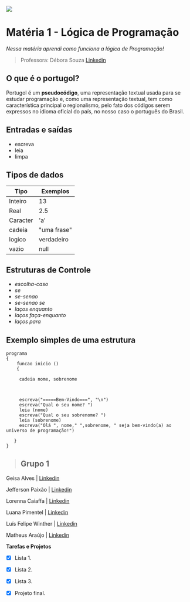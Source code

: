 ![](https://images.sympla.com.br/5fe9f7268dd4f-xs.png)


# Matéria 1 - Lógica de Programação
_Nessa matéria aprendi como funciona a lógica de Programação!_
 >Professora: Débora Souza [Linkedin](https://www.linkedin.com/in/debora-o-souza/)

## O que é o portugol?

Portugol é um **pseudocódigo**, uma representação textual usada para se estudar programação e, como uma representação textual, tem como característica principal o regionalismo, pelo fato dos códigos serem expressos no idioma oficial do país, no nosso caso o português do Brasil.

## Entradas e saídas
- escreva
- leia
- limpa

## Tipos de dados

Tipo | Exemplos
-----|----------
Inteiro | 13
Real | 2.5
Caracter | 'a'
cadeia | "uma frase"
logico | verdadeiro
vazio | null


## Estruturas de Controle
- _escolha-caso_
- _se_
- _se-senao_
- _se-senao se_
- _laços enquanto_
- _laços faça-enquanto_
- _laços para_

## Exemplo simples de uma estrutura

```
programa 
{ 
	funcao inicio () 
	{

     cadeia nome, sobrenome



     escreva("=====Bem-Vindo===", "\n")
     escreva("Qual o seu nome? ")
     leia (nome)
     escreva("Qual o seu sobrenome? ")
     leia (sobrenome)
     escreva("Olá ", nome," ",sobrenome, " seja bem-vindo(a) ao universo de programação!")

   } 
}

```

>## **Grupo 1**



Geisa Alves | [Linkedin]()

Jefferson Paixão | [Linkedin](https://www.linkedin.com/in/jeffersondasilvapaixao/)

Lorenna Caiaffa | [Linkedin](https://www.linkedin.com/in/lorenna-caiaffa-31a6b022a/)

Luana Pimentel | [Linkedin]()

Luís Felipe Winther | [Linkedin](https://www.linkedin.com/in/luisfilipewintherborges/)

Matheus Araújo | [Linkedin]()

**Tarefas e Projetos**

- [x] Lista 1.
- [x] Lista 2.
- [x] Lista 3.
- [x] Projeto final.


